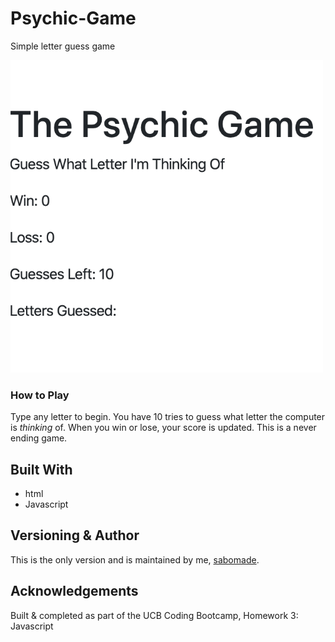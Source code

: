 # Psychic-Game
Simple letter guess game

![Image of Letter Guess Game](assets/images/psychic-game2.png)

### How to Play
Type any letter to begin. You have 10 tries to guess what letter the computer is *thinking* of. When you win or lose, your score is updated.  This is a never ending game.

## Built With 
* html
* Javascript

## Versioning & Author
This is the only version and is maintained by me, [sabomade](https://github.com/sabomade).

## Acknowledgements
Built & completed as part of the UCB Coding Bootcamp, Homework 3: Javascript
